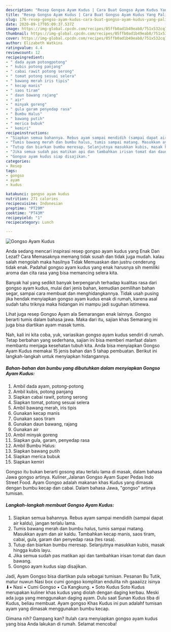 ```yaml
---
description: "Resep Gongso Ayam Kudus | Cara Buat Gongso Ayam Kudus Yang Paling Enak"
title: "Resep Gongso Ayam Kudus | Cara Buat Gongso Ayam Kudus Yang Paling Enak"
slug: 176-resep-gongso-ayam-kudus-cara-buat-gongso-ayam-kudus-yang-paling-enak
date: 2020-09-17T05:09:37.537Z
image: https://img-global.cpcdn.com/recipes/05ffb0ad1b49eab8/751x532cq70/gongso-ayam-kudus-foto-resep-utama.jpg
thumbnail: https://img-global.cpcdn.com/recipes/05ffb0ad1b49eab8/751x532cq70/gongso-ayam-kudus-foto-resep-utama.jpg
cover: https://img-global.cpcdn.com/recipes/05ffb0ad1b49eab8/751x532cq70/gongso-ayam-kudus-foto-resep-utama.jpg
author: Elizabeth Watkins
ratingvalue: 4.4
reviewcount: 12
recipeingredient:
- " dada ayam potongpotong"
- " kubis potong panjang"
- " cabai rawit potong serong"
- " tomat potong sesuai selera"
- " bawang merah iris tipis"
- " kecap manis"
- " saos tiram"
- " daun bawang rajang"
- " air"
- " minyak goreng"
- " gula garam penyedap rasa"
- " Bumbu Halus"
- " bawang putih"
- " merica bubuk"
- " kemiri"
recipeinstructions:
- "Siapkan semua bahannya. Rebus ayam sampai mendidih (sampai dapat air kaldu), jangan terlalu lama."
- "Tumis bawang merah dan bumbu halus, tumis sampai matang. Masukkan ayam dan air kaldu. Tambahkan kecap manis, saos tiram, cabai, gula, garam dan penyedap rasa (tes rasa)."
- "Tutup dan biarkan bumbu meresap. Selanjutnya masukkan kubis, masak hingga kubis layu."
- "Jika semua sudah pas matikan api dan tambahkan irisan tomat dan daun bawang."
- "Gongso ayam kudus siap disajikan."
categories:
- Resep
tags:
- gongso
- ayam
- kudus

katakunci: gongso ayam kudus 
nutrition: 271 calories
recipecuisine: Indonesian
preptime: "PT29M"
cooktime: "PT43M"
recipeyield: "1"
recipecategory: Lunch

---
```



![Gongso Ayam Kudus](https://img-global.cpcdn.com/recipes/05ffb0ad1b49eab8/751x532cq70/gongso-ayam-kudus-foto-resep-utama.jpg)

Anda sedang mencari inspirasi resep gongso ayam kudus yang Enak Dan Lezat? Cara Memasaknya memang tidak susah dan tidak juga mudah. kalau salah mengolah maka hasilnya Tidak Memuaskan dan justru cenderung tidak enak. Padahal gongso ayam kudus yang enak harusnya sih memiliki aroma dan cita rasa yang bisa memancing selera kita.

Banyak hal yang sedikit banyak berpengaruh terhadap kualitas rasa dari gongso ayam kudus, mulai dari jenis bahan, kemudian pemilihan bahan segar, sampai cara membuat dan menghidangkannya. Tidak usah pusing jika hendak menyiapkan gongso ayam kudus enak di rumah, karena asal sudah tahu triknya maka hidangan ini mampu jadi suguhan istimewa.

Lihat juga resep Gongso Ayam ala Semarangan enak lainnya. Gongso berarti tumis dalam bahasa jawa. Maka dari itu, sajian khas Semarang ini juga bisa diartikan ayam masak tumis.


Nah, kali ini kita coba, yuk, variasikan gongso ayam kudus sendiri di rumah. Tetap berbahan yang sederhana, sajian ini bisa memberi manfaat dalam membantu menjaga kesehatan tubuh kita. Anda bisa menyiapkan Gongso Ayam Kudus memakai 15 jenis bahan dan 5 tahap pembuatan. Berikut ini langkah-langkah untuk menyiapkan hidangannya.

<!--inarticleads1-->

##### Bahan-bahan dan bumbu yang dibutuhkan dalam menyiapkan Gongso Ayam Kudus:

1. Ambil  dada ayam, potong-potong
1. Ambil  kubis, potong panjang
1. Siapkan  cabai rawit, potong serong
1. Siapkan  tomat, potong sesuai selera
1. Ambil  bawang merah, iris tipis
1. Gunakan  kecap manis
1. Gunakan  saos tiram
1. Gunakan  daun bawang, rajang
1. Gunakan  air
1. Ambil  minyak goreng
1. Siapkan  gula, garam, penyedap rasa
1. Ambil  Bumbu Halus:
1. Siapkan  bawang putih
1. Siapkan  merica bubuk
1. Siapkan  kemiri


Gongso itu bukan berarti gosong atau terlalu lama di masak, dalam bahasa Jawa gongso artinya. Kuliner_Jalanan Gongso Ayam Super Pedas Indo Street Food. Ayam Gongso adalah makanan khas Kudus yang dimasak dengan bumbu kecap dan cabai. Dalam bahasa Jawa, &#34;gongso&#34; artinya tumisan. 

<!--inarticleads2-->

##### Langkah-langkah membuat Gongso Ayam Kudus:

1. Siapkan semua bahannya. Rebus ayam sampai mendidih (sampai dapat air kaldu), jangan terlalu lama.
1. Tumis bawang merah dan bumbu halus, tumis sampai matang. Masukkan ayam dan air kaldu. Tambahkan kecap manis, saos tiram, cabai, gula, garam dan penyedap rasa (tes rasa).
1. Tutup dan biarkan bumbu meresap. Selanjutnya masukkan kubis, masak hingga kubis layu.
1. Jika semua sudah pas matikan api dan tambahkan irisan tomat dan daun bawang.
1. Gongso ayam kudus siap disajikan.


Jadi, Ayam Gongso bisa diartikan pula sebagai tumisan. Pesanan Bu Tutik, matur nuwun Nasi box cumi gongso komplitan endulita nih gaaaiizz isinya ⬇• Nasi • Cumi Gongso • Ca Kangkung. • Soto Kudus Soto Kudus merupakan kuliner khas kudus yang diolah dengan daging kerbau. Meski ada juga yang menggunakan daging ayam. Dulu saat Sunan Kudus tiba di Kudus, beliau membuat. Ayam gongso Khas Kudus ini pun adalahf tumisan ayam yang dimasak menggunakan bumbu kecap. 

Gimana nih? Gampang kan? Itulah cara menyiapkan gongso ayam kudus yang bisa Anda lakukan di rumah. Selamat mencoba!
